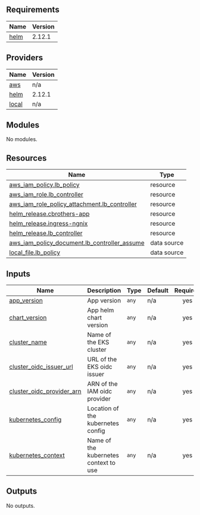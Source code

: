 ## Requirements

| Name | Version |
|------|---------|
| <a name="requirement_helm"></a> [helm](#requirement\_helm) | 2.12.1 |

## Providers

| Name | Version |
|------|---------|
| <a name="provider_aws"></a> [aws](#provider\_aws) | n/a |
| <a name="provider_helm"></a> [helm](#provider\_helm) | 2.12.1 |
| <a name="provider_local"></a> [local](#provider\_local) | n/a |

## Modules

No modules.

## Resources

| Name | Type |
|------|------|
| [aws_iam_policy.lb_policy](https://registry.terraform.io/providers/hashicorp/aws/latest/docs/resources/iam_policy) | resource |
| [aws_iam_role.lb_controller](https://registry.terraform.io/providers/hashicorp/aws/latest/docs/resources/iam_role) | resource |
| [aws_iam_role_policy_attachment.lb_controller](https://registry.terraform.io/providers/hashicorp/aws/latest/docs/resources/iam_role_policy_attachment) | resource |
| [helm_release.cbrothers-app](https://registry.terraform.io/providers/hashicorp/helm/2.12.1/docs/resources/release) | resource |
| [helm_release.ingress-ngnix](https://registry.terraform.io/providers/hashicorp/helm/2.12.1/docs/resources/release) | resource |
| [helm_release.lb_controller](https://registry.terraform.io/providers/hashicorp/helm/2.12.1/docs/resources/release) | resource |
| [aws_iam_policy_document.lb_controller_assume](https://registry.terraform.io/providers/hashicorp/aws/latest/docs/data-sources/iam_policy_document) | data source |
| [local_file.lb_policy](https://registry.terraform.io/providers/hashicorp/local/latest/docs/data-sources/file) | data source |

## Inputs

| Name | Description | Type | Default | Required |
|------|-------------|------|---------|:--------:|
| <a name="input_app_version"></a> [app\_version](#input\_app\_version) | App version | `any` | n/a | yes |
| <a name="input_chart_version"></a> [chart\_version](#input\_chart\_version) | App helm chart version | `any` | n/a | yes |
| <a name="input_cluster_name"></a> [cluster\_name](#input\_cluster\_name) | Name of the EKS cluster | `any` | n/a | yes |
| <a name="input_cluster_oidc_issuer_url"></a> [cluster\_oidc\_issuer\_url](#input\_cluster\_oidc\_issuer\_url) | URL of the EKS oidc issuer | `any` | n/a | yes |
| <a name="input_cluster_oidc_provider_arn"></a> [cluster\_oidc\_provider\_arn](#input\_cluster\_oidc\_provider\_arn) | ARN of the IAM oidc provider | `any` | n/a | yes |
| <a name="input_kubernetes_config"></a> [kubernetes\_config](#input\_kubernetes\_config) | Location of the kubernetes config | `any` | n/a | yes |
| <a name="input_kubernetes_context"></a> [kubernetes\_context](#input\_kubernetes\_context) | Name of the kubernetes context to use | `any` | n/a | yes |

## Outputs

No outputs.
